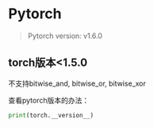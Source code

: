# Pytorch

> Pytorch version: v1.6.0      

## torch版本<1.5.0


不支持bitwise_and, bitwise_or, bitwise_xor

查看pytorch版本的办法：

```python
print(torch.__version__)
```
